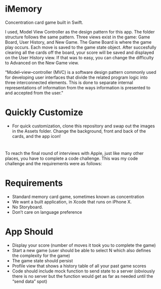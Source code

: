 # iMemory
Concentration card game built in Swift.


I used, Model View Controller as the design pattern for this app. The folder structure follows the same pattern. Three views exist in the game: Game Board, User History, and New Game. The Game Board is where the game play occurs. Each move is saved to the game state object. After succesfully clearing all the cards off the board, your score will be saved and displayed on the User History view. If that was to easy, you can change the difficulty to Advanced on the New Game view.

“Model–view–controller (MVC) is a software design pattern commonly used for developing user interfaces that divide the related program logic into three interconnected elements. This is done to separate internal representations of information from the ways information is presented to and accepted from the user."

# Quickly Customize

- For quick customization, clone this repository and swap out the images in the Assets folder. Change the background, front and back of the cards, and the app icon!

# 
To reach the final round of interviews with Apple, just like many other places, you have to complete a code challenge. This was my code challenge and the requirements were as follows:

# Requirements

- Standard memory card game, sometimes known as concentration
- We want a built application, in Xcode that runs on iPhone X.
- No Storyboard.
- Don’t care on language preference

# App Should

- Display your score (number of moves it took you to complete the game)
- Start a new game (user should be able to select N which also defines the complexity for the game)
- The game state should persist
- Profile view that shows a history table of all your past game scores
- Code should include mock function to send state to a server (obviously there is no server but the function would get as far as needed until the “send data” spot)


